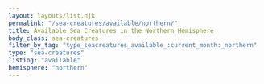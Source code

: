```yaml
---
layout: layouts/list.njk
permalink: "/sea-creatures/available/northern/"
title: Available Sea Creatures in the Northern Hemisphere
body_class: sea-creatures
filter_by_tag: "type_seacreatures_available_:current_month:_northern"
type: "sea-creatures"
listing: "available"
hemisphere: "northern"
---
```

